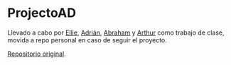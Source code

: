 # ProjectoAD
Llevado a cabo por [Ellie](https://github.com/Elrecoal), [Adrián](https://github.com/AdrianRodriguez96), [Abraham](https://github.com/Naihtar) y [Arthur](https://github.com/OverlordKato) como trabajo de clase, movida a repo personal en caso de seguir el proyecto.

[Repositorio original](https://github.com/OverlordKato/ProyectoAD).
